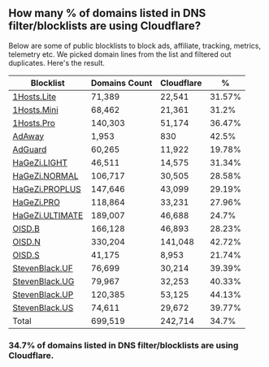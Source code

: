 ## How many % of domains listed in DNS filter/blocklists are using Cloudflare?


Below are some of public blocklists to block ads, affiliate, tracking, metrics, telemetry etc.
We picked domain lines from the list and filtered out duplicates.
Here's the result.


| Blocklist | Domains Count | Cloudflare | % |
| --- | --- | --- | --- |
| [1Hosts.Lite](https://raw.githubusercontent.com/badmojr/1Hosts/master/Lite/hosts.win) | 71,389 | 22,541 | 31.57% |
| [1Hosts.Mini](https://raw.githubusercontent.com/badmojr/1Hosts/master/mini/hosts.win) | 68,462 | 21,361 | 31.2% |
| [1Hosts.Pro](https://raw.githubusercontent.com/badmojr/1Hosts/master/Pro/hosts.win) | 140,303 | 51,174 | 36.47% |
| [AdAway](https://raw.githubusercontent.com/AdAway/adaway.github.io/master/hosts.txt) | 1,953 | 830 | 42.5% |
| [AdGuard](https://adguardteam.github.io/AdGuardSDNSFilter/Filters/filter.txt) | 60,265 | 11,922 | 19.78% |
| [HaGeZi.LIGHT](https://raw.githubusercontent.com/hagezi/dns-blocklists/main/hosts/light.txt) | 46,511 | 14,575 | 31.34% |
| [HaGeZi.NORMAL](https://raw.githubusercontent.com/hagezi/dns-blocklists/main/hosts/multi.txt) | 106,717 | 30,505 | 28.58% |
| [HaGeZi.PROPLUS](https://raw.githubusercontent.com/hagezi/dns-blocklists/main/hosts/pro.plus.txt) | 147,646 | 43,099 | 29.19% |
| [HaGeZi.PRO](https://raw.githubusercontent.com/hagezi/dns-blocklists/main/hosts/pro.txt) | 118,864 | 33,231 | 27.96% |
| [HaGeZi.ULTIMATE](https://raw.githubusercontent.com/hagezi/dns-blocklists/main/hosts/ultimate.txt) | 189,007 | 46,688 | 24.7% |
| [OISD.B](https://big.oisd.nl/dnsmasq) | 166,128 | 46,893 | 28.23% |
| [OISD.N](https://nsfw.oisd.nl/dnsmasq) | 330,204 | 141,048 | 42.72% |
| [OISD.S](https://small.oisd.nl/dnsmasq) | 41,175 | 8,953 | 21.74% |
| [StevenBlack.UF](https://raw.githubusercontent.com/StevenBlack/hosts/master/alternates/fakenews/hosts) | 76,699 | 30,214 | 39.39% |
| [StevenBlack.UG](https://raw.githubusercontent.com/StevenBlack/hosts/master/alternates/gambling/hosts) | 79,967 | 32,253 | 40.33% |
| [StevenBlack.UP](https://raw.githubusercontent.com/StevenBlack/hosts/master/alternates/porn/hosts) | 120,385 | 53,125 | 44.13% |
| [StevenBlack.US](https://raw.githubusercontent.com/StevenBlack/hosts/master/alternates/social/hosts) | 74,611 | 29,672 | 39.77% |
| Total | 699,519 | 242,714 | 34.7% |


### 34.7% of domains listed in DNS filter/blocklists are using Cloudflare.